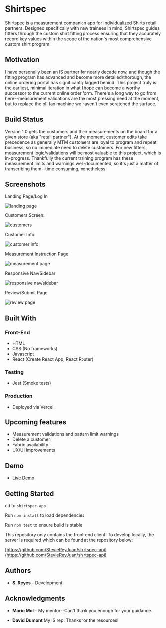 <!-- # Shirtspec-->
# Shirtspec

Shirtspec is a measurement companion app for Individualized Shirts retail partners. Designed specifically with new trainees in mind, Shirtspec guides fitters through the custom shirt fitting process ensuring that they accurately record key values within the scope of the nation's most comprehensive custom shirt program.

## Motivation

I have personally been an IS partner for nearly decade now, and though the fitting program has advanced and become more detailed/thorough, the online ordering portal has significantly lagged behind. This project truly is the earliest, minimal iteration in what I hope can become a worthy successor to the current online order form. There's a long way to go from here--measurement validations are the most pressing need at the moment, but to replace the ol' fax machine we haven't even scratched the surface.

## Build Status

Version 1.0 gets the customers and their measurements on the board for a given store (aka "retail partner"). At the moment, customer edits take precedence as generally MTM customers are loyal to program and repeat business, so no immediate need to delete customers. For new fitters, measurement logic/validations will be most valuable to this project, which is in-progress. Thankfully the current training program has these measurement limits and warnings well-documented, so it's just a matter of transcribing them--time consuming, nonetheless.

## Screenshots
Landing Page/Log In

![landing page](public/screengrabs/landingpage.png)

Customers Screen:

![customers](public/screengrabs/customers.png)

Customer Info: 

![customer info](public/screengrabs/customerinfo.png)

Measurement Instruction Page

![measurement page](public/screengrabs/measurementpage.png)

Responsive Nav/Sidebar

![responsive nav/sidebar](public/screengrabs/sidebar.png)

Review/Submit Page

![review page](public/screengrabs/reviewsubmit.png)

## Built With

### Front-End
* HTML
* CSS (No frameworks)
* Javascript
* React (Create React App, React Router)

### Testing
* Jest (Smoke tests)

### Production
* Deployed via Vercel

## Upcoming features

* Measurement validations and pattern limit warnings 
* Delete a customer
* Fabric availability
* UX/UI improvements

## Demo

- [Live Demo](https://shirtspec-app.vercel.app/)

## Getting Started

cd to `shirtspec-app`

Run `npm install` to load dependencies

Run `npm test` to ensure build is stable

This repository only contains the front-end client. To develop locally, the server is required which can be found at the repository below:

[https://github.com/StevieReyJuan/shirtspec-api](https://github.com/StevieReyJuan/shirtspec-api)

## Authors

* **S. Reyes** - Development

## Acknowledgments

* **Mario Mol** - My mentor--Can't thank you enough for your guidance. 

* **David Dumont** My IS rep. Thanks for the resources!